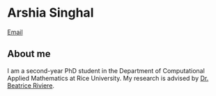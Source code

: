 # Arshia Singhal
[Email](arshia@rice.edu)
## About me
I am a second-year PhD student in the Department of Computational Applied Mathematics at Rice University. My research is advised by [Dr. Beatrice Riviere](https://profiles.rice.edu/faculty/beatrice-riviere).


